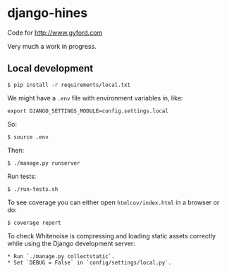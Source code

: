 # django-hines

Code for http://www.gyford.com

Very much a work in progress.

## Local development

	$ pip install -r requirements/local.txt

We might have a `.env` file with environment variables in, like:

	export DJANGO_SETTINGS_MODULE=config.settings.local

So:

	$ source .env

Then:

	$ ./manage.py runserver

Run tests:

	$ ./run-tests.sh

To see coverage you can either open `htmlcov/index.html` in a browser or do:

	$ coverage report

To check Whitenoise is compressing and loading static assets correctly while using the Django development server:

	* Run `./manage.py collectstatic`.
	* Set `DEBUG = False` in `config/settings/local.py`.

